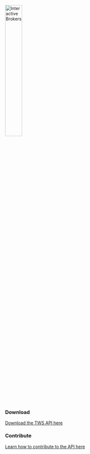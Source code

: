 <a href="http://www.interactivebrokers.com/en/main.php" target="_self">
  <img src="https://www.interactivebrokers.com/images/2015/template/logo-ib-ibkr-txtblk.svg" alt="Interactive Brokers" border="0" width="33%"/>
</a>

### Download
[Download the TWS API here](https://interactivebrokers.github.io)

### Contribute
[Learn how to contribute to the API here](https://interactivebrokers.github.io/api_software_contribute.html)
